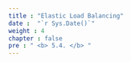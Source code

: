 ```yaml
---
title : "Elastic Load Balancing"
date :  "`r Sys.Date()`" 
weight : 4 
chapter : false
pre : " <b> 5.4. </b> "
---
```

